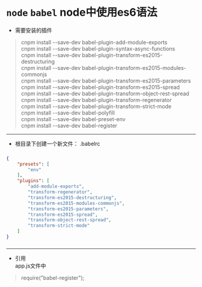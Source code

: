 # `node` `babel` node中使用es6语法

* 需要安装的插件
> cnpm install --save-dev babel-plugin-add-module-exports  
> cnpm install --save-dev babel-plugin-syntax-async-functions  
> cnpm install --save-dev babel-plugin-transform-es2015-destructuring  
> cnpm install --save-dev babel-plugin-transform-es2015-modules-commonjs  
> cnpm install --save-dev babel-plugin-transform-es2015-parameters  
> cnpm install --save-dev babel-plugin-transform-es2015-spread  
> cnpm install --save-dev babel-plugin-transform-object-rest-spread  
> cnpm install --save-dev babel-plugin-transform-regenerator  
> cnpm install --save-dev babel-plugin-transform-strict-mode  
> cnpm install --save-dev babel-polyfill  
> cnpm install --save-dev babel-preset-env  
> cnpm install --save-dev babel-register  

-------------------------------------------
* 根目录下创建一个新文件： .babelrc
###
```json
{
    "presets": [
        "env"
    ],
    "plugins": [
        "add-module-exports",
        "transform-regenerator",
        "transform-es2015-destructuring",
        "transform-es2015-modules-commonjs",
        "transform-es2015-parameters",
        "transform-es2015-spread",
        "transform-object-rest-spread",
        "transform-strict-mode"
    ]
}
```
###
-------------------------------------------
* 引用  
app.js文件中
> require("babel-register");
